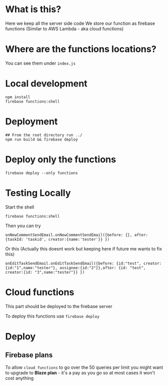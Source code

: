 # What is this?
Here we keep all the server side code
We store our function as firebase functions (Similar to AWS Lambda - aka cloud functions)

# Where are the functions locations?
You can see them under `index.js`

# Local development
```
npm install
firebase functions:shell 
```

# Deployment
```
## From the root directory run ../
npm run build && firebase deploy
```

# Deploy only the functions
```
firebase deploy --only functions
```

# Testing Locally
Start the shell
```
firebase functions:shell
```
Then you can try
```
onNewCommentSendEmail.onNewCommentSendEmail({before: {}, after: {taskId: 'taskid', creator:{name:'tester'}} })
```
Or this (Actually this doesnt work but keeping here if future me wants to fix this)
```
onEditTaskSendEmail.onEditTaskSendEmail({before: {id:"test", creator:{id:"1",name:"tester"}, assignee:{id:"2"}},after: {id: "test", creator:{id: "3",name:"tester"}} })
```

# Cloud functions
This part should be deployed to the firebase server

To deploy this functions use
`firebase deploy`

# Deploy
## Firebase plans
To allow `cloud functions` to go over the 50 queries per limit you might want to upgrade to **Blaze plan** - it's a pay as you go so at most cases it won't cost anything
